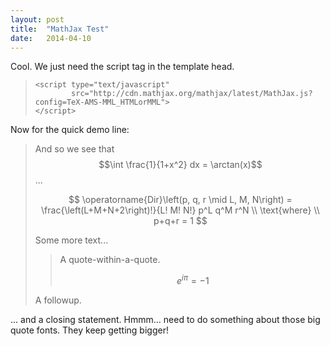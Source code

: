 ```yaml
---
layout: post
title:  "MathJax Test"
date:   2014-04-10
---
```


Cool. We just need the script tag in the template head.

> 
>     <script type="text/javascript"
>             src="http://cdn.mathjax.org/mathjax/latest/MathJax.js?config=TeX-AMS-MML_HTMLorMML">
>     </script>
>

Now for the quick demo line:

> And so we see that $$\int \frac{1}{1+x^2} dx = \arctan(x)$$ ...
> 
> $$
> \operatorname{Dir}\left(p, q, r \mid L, M, N\right) =
>   \frac{\left(L+M+N+2\right)!}{L! M! N!} p^L q^M r^N \\
> \text{where} \\
> p+q+r = 1
> $$
>
> Some more text...
>
> > A quote-within-a-quote.
> >
> > $$
> > e^{i\pi} = -1
> > $$
>
> A followup.
>

... and a closing statement. Hmmm... need to do something about those big quote fonts. They keep getting bigger!
